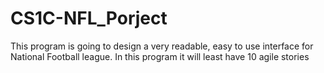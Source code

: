 # CS1C-NFL_Porject
This program is going to design a very readable, easy to use interface for National Football league. In this program it will least have 10 agile stories
